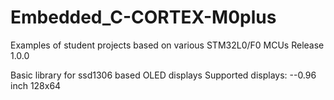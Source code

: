 # Embedded_C-CORTEX-M0plus
Examples of student projects based on various STM32L0/F0 MCUs
Release 1.0.0

Basic library for ssd1306 based OLED displays
Supported displays:
--0.96 inch 128x64
